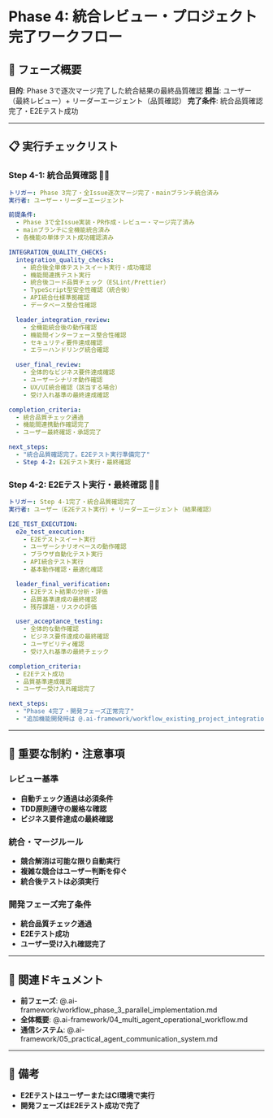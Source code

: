 # Phase 4: 統合レビュー・プロジェクト完了ワークフロー

## 🎯 フェーズ概要
**目的**: Phase 3で逐次マージ完了した統合結果の最終品質確認
**担当**: ユーザー（最終レビュー）+ リーダーエージェント（品質確認）
**完了条件**: 統合品質確認完了・E2Eテスト成功

---

## 📋 実行チェックリスト

### **Step 4-1: 統合品質確認** 👤🤖
```yaml
トリガー: Phase 3完了・全Issue逐次マージ完了・mainブランチ統合済み
実行者: ユーザー・リーダーエージェント

前提条件:
  - Phase 3で全Issue実装・PR作成・レビュー・マージ完了済み
  - mainブランチに全機能統合済み
  - 各機能の単体テスト成功確認済み

INTEGRATION_QUALITY_CHECKS:
  integration_quality_checks:
    - 統合後全単体テストスイート実行・成功確認
    - 機能間連携テスト実行
    - 統合後コード品質チェック（ESLint/Prettier）
    - TypeScript型安全性確認（統合後）
    - API統合仕様準拠確認
    - データベース整合性確認

  leader_integration_review:
    - 全機能統合後の動作確認
    - 機能間インターフェース整合性確認
    - セキュリティ要件達成確認
    - エラーハンドリング統合確認

  user_final_review:
    - 全体的なビジネス要件達成確認
    - ユーザーシナリオ動作確認
    - UX/UI統合確認（該当する場合）
    - 受け入れ基準の最終達成確認

completion_criteria:
  - 統合品質チェック通過
  - 機能間連携動作確認完了
  - ユーザー最終確認・承認完了

next_steps:
  - "統合品質確認完了。E2Eテスト実行準備完了"
  - Step 4-2: E2Eテスト実行・最終確認
```

### **Step 4-2: E2Eテスト実行・最終確認** 🤖👤
```yaml
トリガー: Step 4-1完了・統合品質確認完了
実行者: ユーザー（E2Eテスト実行）+ リーダーエージェント（結果確認）

E2E_TEST_EXECUTION:
  e2e_test_execution:
    - E2Eテストスイート実行
    - ユーザーシナリオベースの動作確認
    - ブラウザ自動化テスト実行
    - API統合テスト実行
    - 基本動作確認・最適化確認

  leader_final_verification:
    - E2Eテスト結果の分析・評価
    - 品質基準達成の最終確認
    - 残存課題・リスクの評価

  user_acceptance_testing:
    - 全体的な動作確認
    - ビジネス要件達成の最終確認
    - ユーザビリティ確認
    - 受け入れ基準の最終チェック

completion_criteria:
  - E2Eテスト成功
  - 品質基準達成確認
  - ユーザー受け入れ確認完了

next_steps:
  - "Phase 4完了・開発フェーズ正常完了"
  - "追加機能開発時は @.ai-framework/workflow_existing_project_integration.md を参照"
```

---

## 🎯 重要な制約・注意事項

### **レビュー基準**
- **自動チェック通過は必須条件**
- **TDD原則遵守の厳格な確認**
- **ビジネス要件達成の最終確認**

### **統合・マージルール**
- **競合解消は可能な限り自動実行**
- **複雑な競合はユーザー判断を仰ぐ**
- **統合後テストは必須実行**

### **開発フェーズ完了条件**
- **統合品質チェック通過**
- **E2Eテスト成功**
- **ユーザー受け入れ確認完了**

---

## 🔗 関連ドキュメント
- **前フェーズ**: @.ai-framework/workflow_phase_3_parallel_implementation.md
- **全体概要**: @.ai-framework/04_multi_agent_operational_workflow.md
- **通信システム**: @.ai-framework/05_practical_agent_communication_system.md

---

## 📝 備考
- **E2EテストはユーザーまたはCI環境で実行**
- **開発フェーズはE2Eテスト成功で完了** 